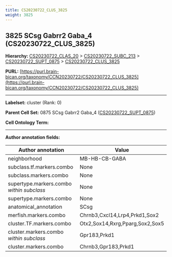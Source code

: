 ```yaml
---
title: CS20230722_CLUS_3825
weight: 3825
---
```

## 3825 SCsg Gabrr2 Gaba_4 (CS20230722_CLUS_3825)
<b>Hierarchy: </b>
[CS20230722_CLAS_20](../CS20230722_CLAS_20) >
[CS20230722_SUBC_213](../CS20230722_SUBC_213) >
[CS20230722_SUPT_0875](../CS20230722_SUPT_0875) >
[CS20230722_CLUS_3825](../CS20230722_CLUS_3825)

**PURL:** [https://purl.brain-bican.org/taxonomy/CCN20230722/CS20230722_CLUS_3825](https://purl.brain-bican.org/taxonomy/CCN20230722/CS20230722_CLUS_3825)

---


**Labelset:** cluster (Rank: 0)

**Parent Cell Set:** 0875 SCsg Gabrr2 Gaba_4 ([CS20230722_SUPT_0875](../CS20230722_SUPT_0875))



**Cell Ontology Term:** 

[MARKER GENES.]: #


---

[TRANSFERRED ANNOTATIONS.]: #


[AUTHOR ANNOTATION FIELDS.]: #


**Author annotation fields:**

| Author annotation | Value |
|-------------------|-------|
|neighborhood|MB-HB-CB-GABA|
|subclass.tf.markers.combo|None|
|subclass.markers.combo|None|
|supertype.markers.combo _within subclass_|None|
|supertype.markers.combo|None|
|anatomical_annotation|SCsg|
|merfish.markers.combo|Chrnb3,Cxcl14,Lrp4,Prkd1,Sox2|
|cluster.TF.markers.combo|Otx2,Sox14,Rxrg,Pparg,Sox2,Sox5|
|cluster.markers.combo _within subclass_|Gpr183,Prkd1|
|cluster.markers.combo|Chrnb3,Gpr183,Prkd1|
